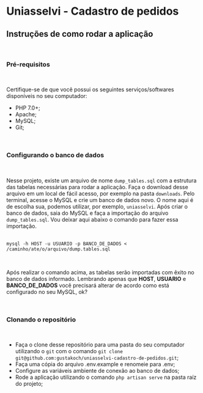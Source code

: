 # Uniasselvi - Cadastro de pedidos

## Instruções de como rodar a aplicação
<br />

### Pré-requisitos

<br />

Certifique-se de que você possui os seguintes serviços/softwares disponíveis no seu computador:

* PHP 7.0+;
* Apache;
* MySQL;
* Git;

<br />

### Configurando o banco de dados
<br />

Nesse projeto, existe um arquivo de nome `dump_tables.sql` com a estrutura das tabelas necessárias para rodar a aplicação. Faça o download desse arquivo em um local de fácil acesso, por exemplo na pasta `downloads`. Pelo terminal, acesse o MySQL e crie um banco de dados novo. O nome aqui é de escolha sua, podemos utilizar, por exemplo, `uniasselvi`. Após criar o banco de dados, saia do MySQL e faça a importação do arquivo `dump_tables.sql`. Vou deixar aqui abaixo o comando para fazer essa importação.
<br /><br />

```mysql -h HOST -u USUARIO -p BANCO_DE_DADOS < /caminho/ate/o/arquivo/dump.tables.sql```

<br />  

Após realizar o comando acima, as tabelas serão importadas com êxito no banco de dados informado. Lembrando apenas que <b>HOST</b>, <b>USUARIO</b> e <b>BANCO_DE_DADOS</b> você precisará alterar de acordo como está configurado no seu MySQL, ok?

<br />

### Clonando o repositório

<br />


* Faça o clone desse repositório para uma pasta do seu computador utilizando o `git` com o comando `git clone git@github.com:gustakoch/uniasselvi-cadastro-de-pedidos.git`;
* Faça uma cópia do arquivo .env.example e renomeie para .env;
* Configure as variáveis ambiente de conexão ao banco de dados;
* Rode a aplicação utilizando o comando `php artisan serve` na pasta raíz do projeto;
